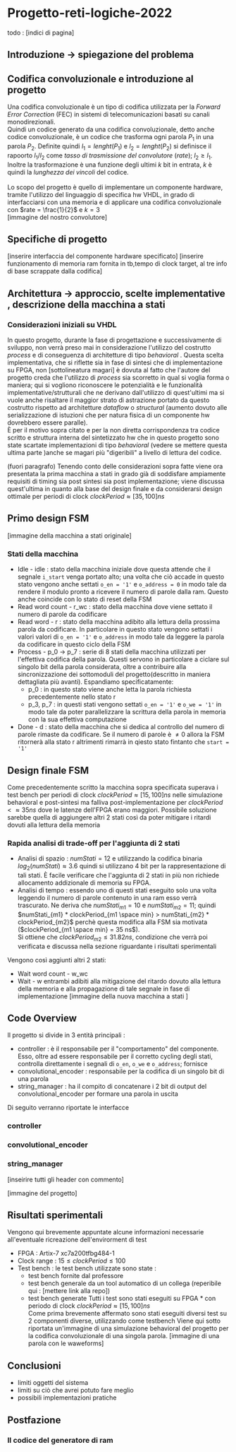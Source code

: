 # Progetto-reti-logiche-2022

todo : [indici di pagina]

## Introduzione -> spiegazione del problema
## Codifica convoluzionale e introduzione al progetto
Una codifica convoluzionale è un tipo di codifica utilizzata per la *Forward Error Correction* (FEC) in sistemi di telecomunicazioni basati su canali monodirezionali.\
Quindi un codice generato da una codifica convoluzionale, detto anche codice convoluzionale, è un codice che trasforma ogni parola $P_1$ in una parola $P_2$. Definite quindi $l_1 = lenght(P_1)$ e $l_2 = lenght(P_2)$ si definisce il rapoorto $l_1/l_2$ come *tasso di trasmissione del convolutore* (*rate*); $l_2 \geq l_1$.\
Inoltre la trasformazione è una funzione degli ultimi $k$ bit in entrata, $k$ è quindi la *lunghezza dei vincoli* del codice.\
\
Lo scopo del progetto è quello di implementare un componente hardware, tramite l'utilizzo del linguaggio di specifica hw VHDL, in grado di interfacciarsi con una memoria e di applicare una codifica convoluzionale con $rate = \frac{1}{2}$ e $k = 3$\
[immagine del nostro convolutore]
## Specifiche di progetto
[inserire interfaccia del componente hardware specificato]
[inserire funzionamento di memoria ram fornita in tb,tempo di clock target, al tre info di base scrappate dalla codifica]
## Architettura -> approccio, scelte implementative , descrizione della macchina a stati

### Considerazioni iniziali su VHDL
In questo progetto, durante la fase di progettazione e successivamente di sviluppo, non verrà preso mai in considerazione l'utilizzo del costrutto *process* e di conseguenza di architetture di tipo *behavioral* . Questa scelta implementativa, che si riflette sia in fase di sintesi che di implementazione su FPGA, non [sottolineatura magari] è dovuta al fatto che l'autore del progetto creda che l'utilizzo di *process* sia scorretto in qual si voglia forma o maniera; qui si vogliono riconoscere le potenzialità e le funzionalità implementative/strutturali che ne derivano dall'utilizzo di quest'ultimi ma si vuole anche risaltare il maggior strato di astrazione portato da questo costrutto rispetto ad architetture *dataflow* o *structural* (aumento dovuto alle serializzazione di istuzioni che per natura fisica di un componente hw dovrebbero essere paralle).\
È per il motivo sopra citato e per la non diretta corrispondenza tra codice scritto e struttura interna del sintetizzato hw che in questo progetto sono state scartate implementazioni di tipo *behavioral* (vedere se mettere questa ultima parte )anche se magari più "digeribili" a livello di lettura del codice. 

(fuori paragrafo) Tenendo conto delle considerazioni sopra fatte viene ora presentata la prima macchina a stati in grado già di soddisfare ampiamente requisiti di timing sia post sintesi sia post implementazione; viene discussa quest'ultima in quanto alla base del design finale e da considerarsi design ottimale per periodi di clock $clockPeriod \approx [35,100] ns$

## Primo design FSM
[immagine della macchina a stati originale]
### Stati della macchina
- Idle - idle : stato della macchina iniziale dove questa attende che il segnale `i_start` venga portato alto; una volta che ciò accade in questo stato vengono anche settati `o_en = '1'` e `o_address = 0` in modo tale da rendere il modulo pronto a ricevere il numero di parole dalla ram. Questo anche coincide con lo stato di reset della FSM
- Read word count - r_wc : stato della macchina dove viene settato il numero di parole da codificare 
- Read word  - r : stato della macchina adibito alla lettura della prossima parola da codificare. In particolare in questo stato vengono settati i valori valori di `o_en = '1'` e `o_address` in modo tale da leggere la parola da codificare in questo ciclo della FSM
- Process - p_0 -> p_7 : serie di 8 stati della macchina utilizzati per l'effettiva codifica della parola. Questi servono in particolare a ciclare sul singolo bit della parola considerata, oltre a contribuire alla sincronizzazione dei sottomoduli del progetto(descritto in maniera dettagliata più avanti). Espandiamo specificatamente:
    - p_0 : in questo stato viene anche letta la parola richiesta precedentemente nello stato r
    - p_3, p_7 : in questi stati vengono settati `o_en = '1'` e `o_we = '1'` in modo tale da poter parallelizzare la scrittura della parola in memoria con la sua effettiva computazione
- Done - d : stato della macchina che si dedica al controllo del numero di parole rimaste da codificare. Se il numero di parole è $\neq 0$ allora la FSM ritornerà alla stato r altrimenti rimarrà in qiesto stato fintanto che `start = '1'` 
## Design finale FSM
Come precedentemente scritto la macchina sopra specificata superava i test bench per periodi di clock $clockPeriod \approx [15,100] ns$ nelle simulazione behavioral e post-sintesi ma falliva post-implementazione per $clockPeriod < \approx 35 ns$ dove le latenze dell'FPGA erano maggiori. Possibile soluzione sarebbe quella di aggiungere altri 2 stati così da poter mitigare i ritardi dovuti alla lettura della memoria

### Rapida analisi di trade-off per l'aggiunta di 2 stati
- Analisi di spazio : $numStati = 12$ e utilizzando la codifica binaria $log_2(numStati) \approx 3.6$ quindi si utilizzano 4 bit per la rappresentazione di tali stati. È facile verificare che l'aggiunta di 2 stati in più non richiede allocamento addizionale di memoria su FPGA.
- Analisi di tempo : essendo uno di questi stati eseguito solo una volta leggendo il numero di parole contenuto in una ram esso verrà trascurato. Ne deriva che $numStati_{m1} = 10$ e $numStati_{m2} = 11$; quindi\
$numStati_{m1} * clockPeriod_{m1 \space min} > numStati_{m2} * clockPeriod_{m2}$ perchè questa modifica alla FSM sia motivata ($clockPeriod_{m1 \space min} = 35 ns$).\
Si ottiene che $clockPeriod_{m2} \leq 31.82 ns$, condizione che verrà poi verificata e discussa nella sezione riguardante i risultati sperimentali

Vengono così aggiunti altri 2 stati:
- Wait word count - w_wc 
- Wait - w
entrambi adibiti alla mitigazione del ritardo dovuto alla lettura della memoria e alla propagazione di tale segnale in fase di implementazione
[immagine della nuova macchina a stati ]

## Code Overview
Il progetto si divide in 3 entità principali :
- controller : è il responsabile per il "comportamento" del componente. Esso, oltre ad essere responsabile per il corretto cycling degli stati, controlla direttamente i segnali di `o_en`, `o_we` e `o_address`; fornisce  
- convolutional_encoder : responsabile per la codifica di un singolo bit di una parola
- string_manager : ha il compito di concatenare i 2 bit di output del convolutional_encoder per formare una parola in uscita

Di seguito verranno riportate le interfacce

### controller
### convolutional_encoder 
### string_manager
[inseirire tutti gli header con commento]

[immagine del progetto]
## Risultati sperimentali
Vengono qui brevemente appuntate alcune informazioni necessarie all'eventuale ricreazione dell'envirorment di test
- FPGA : Artix-7 xc7a200tfbg484-1
- Clock range : $15\leq clockPeriod \leq 100$
- Test bench : le test bench utilizzate sono state :
    - test bench fornite dal professore
    - test bench generale da un tool automatico di un collega (reperibile qui : [mettere link alla repo])
    - test bench generate 
Tutti i test sono stati eseguiti su FPGA * con periodo di clock $clockPeriod \approx [15,100] ns$\
Come prima brevemente affermato sono stati eseguiti diversi test su 2 componenti diverse, utilizzando come testbench
Viene qui sotto riportata un'immagine di una simulazione behavioral del progetto per la codifica convoluzionale di una singola parola.
[immagine di una parola con le waweforms]

## Conclusioni
- limiti oggetti del sistema
- limiti su ciò che avrei potuto fare meglio
- possibili implementazioni pratiche

## Postfazione
### Il codice del generatore di ram